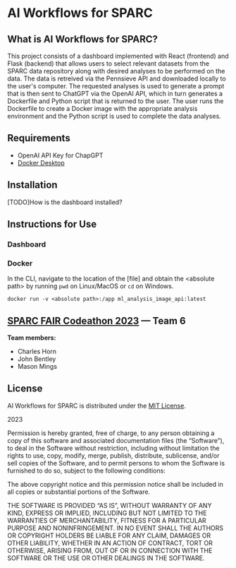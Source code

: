 # AI Workflows for SPARC

## What is AI Workflows for SPARC?
This project consists of a dashboard implemented with React (frontend) and Flask (backend) that allows users to select relevant datasets from the SPARC data repository along with desired analyses to be performed on the data. The data is retreived via the Pennsieve API and downloaded locally to the user's computer. The requested analyses is used to generate a prompt that is then sent to ChatGPT via the OpenAI API, which in turn generates a Dockerfile and Python script that is returned to the user. The user runs the Dockerfile to create a Docker image with the appropriate analysis environment and the Python script is used to complete the data analyses.

## Requirements
* OpenAI API Key for ChapGPT
* [Docker Desktop](https://www.docker.com/products/docker-desktop/)

## Installation
[TODO]How is the dashboard installed?

## Instructions for Use
### Dashboard


### Docker


In the CLI, navigate to the location of the [file] and obtain the \<absolute path\> by running `pwd` on Linux/MacOS or `cd` on Windows.
```
docker run -v <absolute path>:/app ml_analysis_image_api:latest
```


## [SPARC FAIR Codeathon 2023](https://sparc.science/news-and-events/events/2023sparc-codeathon) — Team 6
**Team members:**
* Charles Horn
* John Bentley
* Mason Mings

## License
AI Workflows for SPARC is distributed under the [MIT License](https://opensource.org/license/mit/).

2023

Permission is hereby granted, free of charge, to any person obtaining a copy of this software and associated documentation files (the “Software”), to deal in the Software without restriction, including without limitation the rights to use, copy, modify, merge, publish, distribute, sublicense, and/or sell copies of the Software, and to permit persons to whom the Software is furnished to do so, subject to the following conditions:

The above copyright notice and this permission notice shall be included in all copies or substantial portions of the Software.

THE SOFTWARE IS PROVIDED “AS IS”, WITHOUT WARRANTY OF ANY KIND, EXPRESS OR IMPLIED, INCLUDING BUT NOT LIMITED TO THE WARRANTIES OF MERCHANTABILITY, FITNESS FOR A PARTICULAR PURPOSE AND NONINFRINGEMENT. IN NO EVENT SHALL THE AUTHORS OR COPYRIGHT HOLDERS BE LIABLE FOR ANY CLAIM, DAMAGES OR OTHER LIABILITY, WHETHER IN AN ACTION OF CONTRACT, TORT OR OTHERWISE, ARISING FROM, OUT OF OR IN CONNECTION WITH THE SOFTWARE OR THE USE OR OTHER DEALINGS IN THE SOFTWARE.
